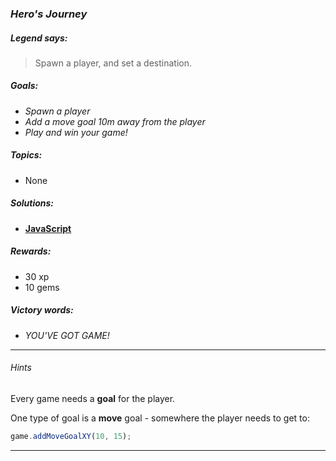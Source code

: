 ### _Hero's Journey_

##### _Legend says:_
> Spawn a player, and set a destination.

##### _Goals:_
+ _Spawn a player_
+ _Add a move goal 10m away from the player_
+ _Play and win your game!_

##### _Topics:_
+ None

##### _Solutions:_
+ **[JavaScript](herosJourney.js)**

##### _Rewards:_
+ 30 xp
+ 10 gems

##### _Victory words:_
+ _YOU'VE GOT GAME!_

___

###### _Hints_

Every game needs a **goal** for the player.

One type of goal is a **move** goal - somewhere the player needs to get to:

```javascript
game.addMoveGoalXY(10, 15);
```

___
